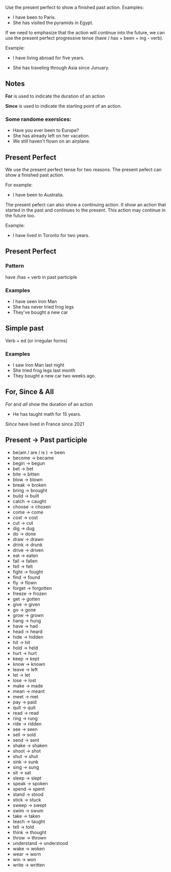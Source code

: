 Use the present perfect to show a finished past action. 
Examples:
- I have been to Paris.
- She has visited the pyramids in Egypt.

If we need to emphasize that the action will continue into the future, we can use the present perfect progressive tense (have /  has  + been + ing - verb).

Example:
- I have living abroad for five years. 

- She has traveling through Asia since Junuary. 

## Notes
**For** is used to indicate the duration of an action

**Since** is used to indicate the starting point of an action.


### **Some randome exersices**:
- Have you ever been to Europe?
- She has already left on her vacation.
- We still haven't flown on an airplane. 

## Present Perfect

We use the present perfect tense for two reasons. The present pefect can show a finished past action. 

For example: 
-  I have been to Australia. 

The present pefect can also show a continuing action. It show an action that started in the past and continues to the present. This action may continue in the future too.

Example:
- I have lived in Toronto for two years.


## Present Perfect 

### Pattern
have /has  + verb in past participle 

### Examples
- I have seen Iron Man
- She has never tried frog legs 
- They've bought a new car 


## Simple past 
Verb + ed (or irregular forms)

### Examples
- I saw Iron Man last night
- She tried frog legs last month
- They bought a new car two weeks ago.

## For, Since & All

_For_ and _all_ show the duration of an action 
- He has taught math for 15 years. 

_Since_ have lived in France since 2021 


## Present  &rarr; Past participle

- be(am / are / is )  &rarr; been 
- become  &rarr; became
- begin  &rarr; begun 
- bet   &rarr; bet 
- bite  &rarr; bitten
- blow  &rarr; blown 
- break  &rarr; broken 
- bring  &rarr; brought 
- build  &rarr; built 
- catch  &rarr; caught 
- choose  &rarr; chosen
- come  &rarr; come 
- cost  &rarr; cost
- cut  &rarr; cut 
- dig  &rarr; dug 
- do  &rarr; done 
- draw  &rarr; drawn 
- drink  &rarr; drunk
- drive  &rarr; driven 
- eat   &rarr; eaten 
- fall  &rarr; fallen 
- fell  &rarr; felt 
- fight  &rarr; fought
- find  &rarr; found 
- fly  &rarr; flown 
- forget   &rarr; forgotten
- freeze  &rarr; frozen 
- get  &rarr; gotten 
- give  &rarr; given 
- go  &rarr; gone 
- grow  &rarr; grown 
- hang  &rarr; hung 
- have  &rarr; had 
- head  &rarr; heard 
- hide  &rarr; hidden 
- hit  &rarr; hit 
- hold  &rarr; held 
- hurt  &rarr; hurt
- keep  &rarr; kept 
- know   &rarr; known 
- leave &rarr; left
- let   &rarr; let
- lose  &rarr; lost 
- make  &rarr; made
- mean  &rarr; meant
- meet  &rarr; met 
- pay  &rarr; paid 
- quit  &rarr; quit 
- read  &rarr; read
- ring  &rarr; rung
- ride  &rarr; ridden 
- see  &rarr; seen 
- sell  &rarr; sold
- send  &rarr; sent 
- shake  &rarr; shaken 
- shoot &rarr; shot 
- shut &rarr; shut 
- sink &rarr; sunk 
- sing &rarr; sung 
- sit &rarr; sat 
- sleep &rarr; slept
- speak &rarr; spoken 
- spend &rarr; spent 
- stand &rarr; stood
- stick &rarr; stuck 
- sweep &rarr; swept 
- swim &rarr; swum
- take &rarr; taken
- teach &rarr; taught
- tell &rarr; told 
- think &rarr; thought 
- throw &rarr; thrown 
- understand &rarr; understood 
- wake &rarr; woken 
- wear &rarr; worn 
- win &rarr; won 
- write &rarr; written




